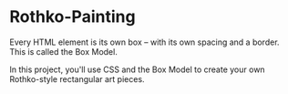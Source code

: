# Rothko-Painting

Every HTML element is its own box – with its own spacing and a border. This is called the Box Model.

In this project, you'll use CSS and the Box Model to create your own Rothko-style rectangular art pieces.
